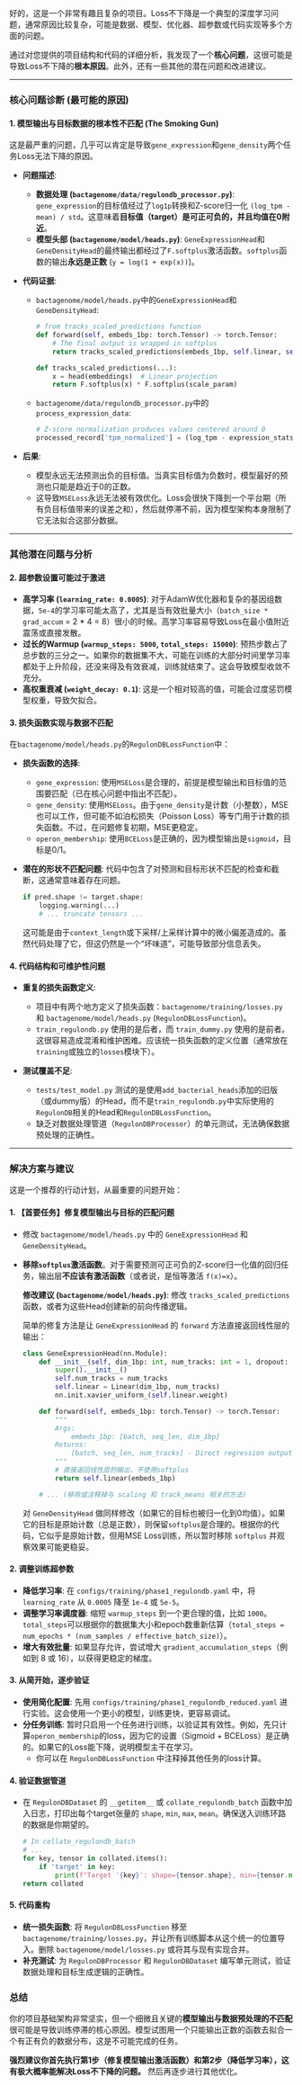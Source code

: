 好的，这是一个非常有趣且复杂的项目。Loss不下降是一个典型的深度学习问题，通常原因比较复杂，可能是数据、模型、优化器、超参数或代码实现等多个方面的问题。

通过对您提供的项目结构和代码的详细分析，我发现了一个**核心问题**，这很可能是导致Loss不下降的**根本原因**。此外，还有一些其他的潜在问题和改进建议。

---

### 核心问题诊断 (最可能的原因)

#### 1. 模型输出与目标数据的根本性不匹配 (The Smoking Gun)

这是最严重的问题，几乎可以肯定是导致`gene_expression`和`gene_density`两个任务Loss无法下降的原因。

*   **问题描述**:
    *   **数据处理 (`bactagenome/data/regulondb_processor.py`)**: `gene_expression`的目标值经过了`log1p`转换和Z-score归一化 `(log_tpm - mean) / std`。这意味着**目标值（target）是可正可负的，并且均值在0附近**。
    *   **模型头部 (`bactagenome/model/heads.py`)**: `GeneExpressionHead`和`GeneDensityHead`的最终输出都经过了`F.softplus`激活函数。`softplus`函数的输出**永远是正数** (`y = log(1 + exp(x))`)。

*   **代码证据**:
    *   `bactagenome/model/heads.py`中的`GeneExpressionHead`和`GeneDensityHead`:
        ```python
        # from tracks_scaled_predictions function
        def forward(self, embeds_1bp: torch.Tensor) -> torch.Tensor:
            # The final output is wrapped in softplus
            return tracks_scaled_predictions(embeds_1bp, self.linear, self.scale)

        def tracks_scaled_predictions(...):
            x = head(embeddings)  # Linear projection
            return F.softplus(x) * F.softplus(scale_param)
        ```
    *   `bactagenome/data/regulondb_processor.py`中的`process_expression_data`:
        ```python
        # Z-score normalization produces values centered around 0
        processed_record['tpm_normalized'] = (log_tpm - expression_stats['tpm_log_mean']) / expression_stats['tpm_log_std']
        ```

*   **后果**:
    *   模型永远无法预测出负的目标值。当真实目标值为负数时，模型最好的预测也只能是趋近于0的正数。
    *   这导致`MSELoss`永远无法被有效优化。Loss会很快下降到一个平台期（所有负目标值带来的误差之和），然后就停滞不前，因为模型架构本身限制了它无法拟合这部分数据。

---

### 其他潜在问题与分析

#### 2. 超参数设置可能过于激进

*   **高学习率 (`learning_rate: 0.0005`)**: 对于AdamW优化器和复杂的基因组数据，`5e-4`的学习率可能太高了，尤其是当有效批量大小（`batch_size * grad_accum` = 2 * 4 = 8）很小的时候。高学习率容易导致Loss在最小值附近震荡或直接发散。
*   **过长的Warmup (`warmup_steps: 5000`, `total_steps: 15000`)**: 预热步数占了总步数的三分之一。如果你的数据集不大，可能在训练的大部分时间里学习率都处于上升阶段，还没来得及有效衰减，训练就结束了。这会导致模型收敛不充分。
*   **高权重衰减 (`weight_decay: 0.1`)**: 这是一个相对较高的值，可能会过度惩罚模型权重，导致欠拟合。

#### 3. 损失函数实现与数据不匹配

在`bactagenome/model/heads.py`的`RegulonDBLossFunction`中：

*   **损失函数的选择**:
    *   `gene_expression`: 使用`MSELoss`是合理的，前提是模型输出和目标值的范围要匹配（已在核心问题中指出不匹配）。
    *   `gene_density`: 使用`MSELoss`。由于`gene_density`是计数（小整数），MSE也可以工作，但可能不如泊松损失（Poisson Loss）等专门用于计数的损失函数。不过，在问题修复初期，MSE更稳定。
    *   `operon_membership`: 使用`BCELoss`是正确的，因为模型输出是`sigmoid`，目标是0/1。

*   **潜在的形状不匹配问题**:
    代码中包含了对预测和目标形状不匹配的检查和截断，这通常意味着存在问题。
    ```python
    if pred.shape != target.shape:
        logging.warning(...)
        # ... truncate tensors ...
    ```
    这可能是由于`context_length`或下采样/上采样计算中的微小偏差造成的。虽然代码处理了它，但这仍然是一个“坏味道”，可能导致部分信息丢失。

#### 4. 代码结构和可维护性问题

*   **重复的损失函数定义**:
    *   项目中有两个地方定义了损失函数：`bactagenome/training/losses.py` 和 `bactagenome/model/heads.py` (`RegulonDBLossFunction`)。
    *   `train_regulondb.py` 使用的是后者，而 `train_dummy.py` 使用的是前者。这很容易造成混淆和维护困难。应该统一损失函数的定义位置（通常放在`training`或独立的`losses`模块下）。

*   **测试覆盖不足**:
    *   `tests/test_model.py` 测试的是使用`add_bacterial_heads`添加的旧版（或dummy版）的Head，而不是`train_regulondb.py`中实际使用的`RegulonDB`相关的Head和`RegulonDBLossFunction`。
    *   缺乏对数据处理管道（`RegulonDBProcessor`）的单元测试，无法确保数据预处理的正确性。

---

### 解决方案与建议

这是一个推荐的行动计划，从最重要的问题开始：

#### 1. **【首要任务】修复模型输出与目标的匹配问题**

*   修改 `bactagenome/model/heads.py` 中的 `GeneExpressionHead` 和 `GeneDensityHead`。
*   **移除`softplus`激活函数**。对于需要预测可正可负的Z-score归一化值的回归任务，输出层**不应该有激活函数**（或者说，是恒等激活 `f(x)=x`）。

    **修改建议 (`bactagenome/model/heads.py`)**:
    修改 `tracks_scaled_predictions` 函数，或者为这些Head创建新的前向传播逻辑。

    简单的修复方法是让 `GeneExpressionHead` 的 `forward` 方法直接返回线性层的输出：
    ```python
    class GeneExpressionHead(nn.Module):
        def __init__(self, dim_1bp: int, num_tracks: int = 1, dropout: float = 0.1):
            super().__init__()
            self.num_tracks = num_tracks
            self.linear = Linear(dim_1bp, num_tracks)
            nn.init.xavier_uniform_(self.linear.weight)

        def forward(self, embeds_1bp: torch.Tensor) -> torch.Tensor:
            """
            Args:
                embeds_1bp: [batch, seq_len, dim_1bp]
            Returns:
                [batch, seq_len, num_tracks] - Direct regression output
            """
            # 直接返回线性层的输出，不使用softplus
            return self.linear(embeds_1bp)

        # ... (移除或注释掉与 scaling 和 track_means 相关的方法)
    ```
    对 `GeneDensityHead` 做同样修改（如果它的目标也被归一化到0均值）。如果它的目标是原始计数（总是正数），则保留`softplus`是合理的。根据你的代码，它似乎是原始计数，但用MSE Loss训练，所以暂时移除 `softplus` 并观察效果可能更稳妥。

#### 2. **调整训练超参数**

*   **降低学习率**: 在 `configs/training/phase1_regulondb.yaml` 中，将 `learning_rate` 从 `0.0005` 降至 `1e-4` 或 `5e-5`。
*   **调整学习率调度器**: 缩短 `warmup_steps` 到一个更合理的值，比如 `1000`。`total_steps`可以根据你的数据集大小和epoch数重新估算（`total_steps = num_epochs * (num_samples / effective_batch_size)`）。
*   **增大有效批量**: 如果显存允许，尝试增大 `gradient_accumulation_steps`（例如到 8 或 16），以获得更稳定的梯度。

#### 3. **从简开始，逐步验证**

*   **使用简化配置**: 先用 `configs/training/phase1_regulondb_reduced.yaml` 进行实验。这会使用一个更小的模型，训练更快，更容易调试。
*   **分任务训练**: 暂时只启用一个任务进行训练，以验证其有效性。例如，先只计算`operon_membership`的loss，因为它的设置（Sigmoid + BCELoss）是正确的。如果它的Loss能下降，说明模型主干在学习。
    *   你可以在 `RegulonDBLossFunction` 中注释掉其他任务的loss计算。

#### 4. **验证数据管道**

*   在 `RegulonDBDataset` 的 `__getitem__` 或 `collate_regulondb_batch` 函数中加入日志，打印出每个target张量的 `shape`, `min`, `max`, `mean`。确保送入训练环路的数据是你期望的。
    ```python
    # In collate_regulondb_batch
    # ...
    for key, tensor in collated.items():
        if 'target' in key:
            print(f"Target '{key}': shape={tensor.shape}, min={tensor.min():.2f}, max={tensor.max():.2f}, mean={tensor.mean():.2f}")
    return collated
    ```

#### 5. **代码重构**

*   **统一损失函数**: 将 `RegulonDBLossFunction` 移至 `bactagenome/training/losses.py`，并让所有训练脚本从这个统一的位置导入。删除 `bactagenome/model/losses.py` 或将其与现有实现合并。
*   **补充测试**: 为 `RegulonDBProcessor` 和 `RegulonDBDataset` 编写单元测试，验证数据处理和目标生成逻辑的正确性。

### 总结

你的项目基础架构非常坚实，但一个细微且关键的**模型输出与数据预处理的不匹配**很可能是导致训练停滞的核心原因。模型试图用一个只能输出正数的函数去拟合一个有正有负的数据分布，这是不可能完成的任务。

**强烈建议你首先执行第1步（修复模型输出激活函数）和第2步（降低学习率），这有极大概率能解决Loss不下降的问题。** 然后再逐步进行其他优化。